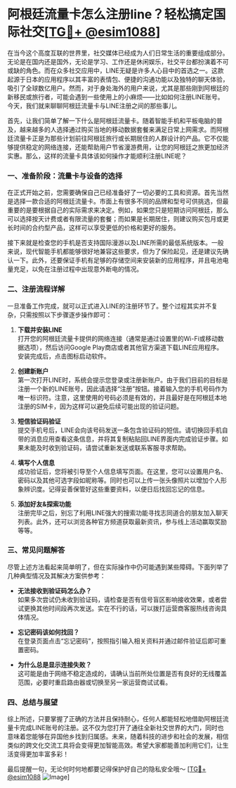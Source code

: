 # 阿根廷流量卡怎么注册line？轻松搞定国际社交[[TG💪+ @esim1088](https://t.me/s/esim1088)]

在当今这个高度互联的世界里，社交媒体已经成为人们日常生活的重要组成部分。无论是在国内还是国外，无论是学习、工作还是休闲娱乐，社交平台都扮演着不可或缺的角色。而在众多社交应用中，LINE无疑是许多人心目中的首选之一。这款起源于日本的应用程序以其丰富的表情包、便捷的沟通功能以及独特的聊天体验，吸引了全球数亿用户。然而，对于身处海外的用户来说，尤其是那些刚到阿根廷的新移民或旅行者，可能会遇到一些使用上的小麻烦——比如如何注册LINE账号。今天，我们就来聊聊阿根廷流量卡与LINE注册之间的那些事儿。

首先，让我们简单了解一下什么是阿根廷流量卡。随着智能手机和平板电脑的普及，越来越多的人选择通过购买当地的移动数据套餐来满足日常上网需求。而阿根廷流量卡正是为那些计划前往阿根廷旅行或长期居住的人群设计的产品。它不仅能够提供稳定的网络连接，还能帮助用户节省漫游费用，让您的阿根廷之旅更加经济实惠。那么，这样的流量卡具体该如何操作才能顺利注册LINE呢？

### **一、准备阶段：流量卡与设备的选择**

在正式开始之前，您需要确保自己已经准备好了一切必要的工具和资源。首先当然是选择一款合适的阿根廷流量卡。市面上有很多不同的品牌和型号可供挑选，但最重要的是要根据自己的实际需求来决定。例如，如果您只是短期访问阿根廷，那么可以选择按天计费或者有限流量的套餐；而如果是长期居住，则建议购买包月或更长时间的合约型产品，这样可以享受更低的价格和更好的服务。

接下来就是检查您的手机是否支持国际漫游以及LINE所需的最低系统版本。一般来说，现代智能手机都能够很好地兼容这些要求，但为了保险起见，还是建议先确认一下。此外，还要保证手机有足够的存储空间来安装新的应用程序，并且电池电量充足，以免在注册过程中出现意外断电的情况。

### **二、注册流程详解**

一旦准备工作完成，就可以正式进入LINE的注册环节了。整个过程其实并不复杂，只需按照以下步骤逐步操作即可：

1. **下载并安装LINE**  
   打开您的阿根廷流量卡提供的网络连接（通常是通过设置里的Wi-Fi或移动数据选项），然后访问Google Play商店或者其他官方渠道下载LINE应用程序。安装完成后，点击图标启动软件。

2. **创建新账户**  
   第一次打开LINE时，系统会提示您登录或注册新账户。由于我们目前的目标是注册一个新的LINE账号，因此请选择“注册”按钮。接着输入您的手机号码作为唯一标识符。注意，这里使用的号码必须是有效的，并且最好是在阿根廷本地注册的SIM卡，因为这样可以避免后续可能出现的验证问题。

3. **短信验证码验证**  
   提交手机号后，LINE会向该号码发送一条包含验证码的短信。请切换回手机自带的消息应用查看这条信息，并将其复制粘贴回LINE界面内完成验证步骤。如果未能及时收到验证码，请尝试重新发送或联系客服寻求帮助。

4. **填写个人信息**  
   成功验证后，您将被引导至个人信息填写页面。在这里，您可以设置用户名、密码以及其他可选字段如昵称等。同时也可以上传一张头像照片以增加个人形象辨识度。记得妥善保管好这些重要资料，以便日后找回忘记的信息。

5. **添加好友&探索功能**  
   注册完毕之后，别忘了利用LINE强大的搜索功能寻找志同道合的朋友加入聊天列表。此外，还可以浏览各种官方频道获取最新资讯，参与线上活动赢取奖励等等。

### **三、常见问题解答**

尽管上述方法看起来简单明了，但在实际操作中仍可能遇到某些障碍。下面列举了几种典型情况及其解决方案供参考：

- **无法接收到验证码怎么办？**  
  如果多次尝试仍未收到验证码，请检查是否有信号盲区影响接收效果，或者尝试更换其他时间段再次发送。实在不行的话，可以拨打运营商客服热线咨询具体情况。

- **忘记密码该如何找回？**  
  在登录页面点击“忘记密码”，按照指引输入相关资料并通过邮件验证后即可重置密码。

- **为什么总是显示连接失败？**  
  这可能是由于网络不稳定造成的，请确认当前所处位置是否有良好的无线覆盖范围，必要时重启路由器或切换至另一家运营商试试看。

### **四、总结与展望**

综上所述，只要掌握了正确的方法并且保持耐心，任何人都能轻松地借助阿根廷流量卡完成LINE账号的注册。这不仅为您打开了通往全新社交世界的大门，同时也意味着您能够在异国他乡找到归属感。未来，随着科技的进步和社会的发展，相信类似的跨文化交流工具将会变得更加智能高效。希望大家都能善加利用它们，让生活变得更加丰富多彩！

最后提醒一句，无论何时何地都要记得保护好自己的隐私安全哦～ [[TG💪+ @esim1088](https://t.me/s/esim1088) ![Image](https://i.postimg.cc/4NQfJmqS/Snipaste-2025-05-13-00-14-12.png)]